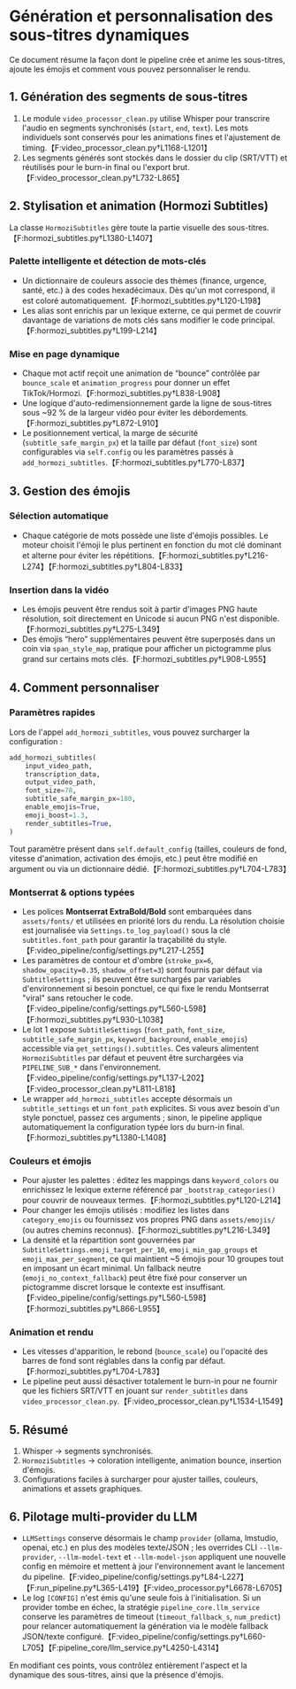 # Génération et personnalisation des sous-titres dynamiques

Ce document résume la façon dont le pipeline crée et anime les sous-titres, ajoute les émojis et comment vous pouvez personnaliser le rendu.

## 1. Génération des segments de sous-titres

1. Le module `video_processor_clean.py` utilise Whisper pour transcrire l'audio en segments synchronisés (`start`, `end`, `text`). Les mots individuels sont conservés pour les animations fines et l'ajustement de timing.【F:video_processor_clean.py†L1168-L1201】
2. Les segments générés sont stockés dans le dossier du clip (SRT/VTT) et réutilisés pour le burn-in final ou l'export brut.【F:video_processor_clean.py†L732-L865】

## 2. Stylisation et animation (Hormozi Subtitles)

La classe `HormoziSubtitles` gère toute la partie visuelle des sous-titres.【F:hormozi_subtitles.py†L1380-L1407】

### Palette intelligente et détection de mots-clés

* Un dictionnaire de couleurs associe des thèmes (finance, urgence, santé, etc.) à des codes hexadécimaux. Dès qu'un mot correspond, il est coloré automatiquement.【F:hormozi_subtitles.py†L120-L198】
* Les alias sont enrichis par un lexique externe, ce qui permet de couvrir davantage de variations de mots clés sans modifier le code principal.【F:hormozi_subtitles.py†L199-L214】

### Mise en page dynamique

* Chaque mot actif reçoit une animation de “bounce” contrôlée par `bounce_scale` et `animation_progress` pour donner un effet TikTok/Hormozi.【F:hormozi_subtitles.py†L838-L908】
* Une logique d'auto-redimensionnement garde la ligne de sous-titres sous ~92 % de la largeur vidéo pour éviter les débordements.【F:hormozi_subtitles.py†L872-L910】
* Le positionnement vertical, la marge de sécurité (`subtitle_safe_margin_px`) et la taille par défaut (`font_size`) sont configurables via `self.config` ou les paramètres passés à `add_hormozi_subtitles`.【F:hormozi_subtitles.py†L770-L837】

## 3. Gestion des émojis

### Sélection automatique

* Chaque catégorie de mots possède une liste d'émojis possibles. Le moteur choisit l'émoji le plus pertinent en fonction du mot clé dominant et alterne pour éviter les répétitions.【F:hormozi_subtitles.py†L216-L274】【F:hormozi_subtitles.py†L804-L833】

### Insertion dans la vidéo

* Les émojis peuvent être rendus soit à partir d'images PNG haute résolution, soit directement en Unicode si aucun PNG n'est disponible.【F:hormozi_subtitles.py†L275-L349】
* Des émojis “hero” supplémentaires peuvent être superposés dans un coin via `span_style_map`, pratique pour afficher un pictogramme plus grand sur certains mots clés.【F:hormozi_subtitles.py†L908-L955】

## 4. Comment personnaliser

### Paramètres rapides

Lors de l'appel `add_hormozi_subtitles`, vous pouvez surcharger la configuration :

```python
add_hormozi_subtitles(
    input_video_path,
    transcription_data,
    output_video_path,
    font_size=78,
    subtitle_safe_margin_px=180,
    enable_emojis=True,
    emoji_boost=1.3,
    render_subtitles=True,
)
```

Tout paramètre présent dans `self.default_config` (tailles, couleurs de fond, vitesse d'animation, activation des émojis, etc.) peut être modifié en argument ou via un dictionnaire dédié.【F:hormozi_subtitles.py†L704-L783】

### Montserrat & options typées

* Les polices **Montserrat ExtraBold/Bold** sont embarquées dans `assets/fonts/` et utilisées en priorité lors du rendu. La résolution choisie est journalisée via `Settings.to_log_payload()` sous la clé `subtitles.font_path` pour garantir la traçabilité du style.【F:video_pipeline/config/settings.py†L217-L255】
* Les paramètres de contour et d'ombre (`stroke_px=6`, `shadow_opacity=0.35`, `shadow_offset=3`) sont fournis par défaut via `SubtitleSettings` ; ils peuvent être surchargés par variables d'environnement si besoin ponctuel, ce qui fixe le rendu Montserrat "viral" sans retoucher le code.【F:video_pipeline/config/settings.py†L560-L598】【F:hormozi_subtitles.py†L930-L1038】
* Le lot 1 expose `SubtitleSettings` (`font_path`, `font_size`, `subtitle_safe_margin_px`, `keyword_background`, `enable_emojis`) accessible via `get_settings().subtitles`. Ces valeurs alimentent `HormoziSubtitles` par défaut et peuvent être surchargées via `PIPELINE_SUB_*` dans l'environnement.【F:video_pipeline/config/settings.py†L137-L202】【F:video_processor_clean.py†L811-L818】
* Le wrapper `add_hormozi_subtitles` accepte désormais un `subtitle_settings` et un `font_path` explicites. Si vous avez besoin d'un style ponctuel, passez ces arguments ; sinon, le pipeline applique automatiquement la configuration typée lors du burn-in final.【F:hormozi_subtitles.py†L1380-L1408】

### Couleurs et émojis

* Pour ajuster les palettes : éditez les mappings dans `keyword_colors` ou enrichissez le lexique externe référencé par `_bootstrap_categories()` pour couvrir de nouveaux termes.【F:hormozi_subtitles.py†L120-L214】
* Pour changer les émojis utilisés : modifiez les listes dans `category_emojis` ou fournissez vos propres PNG dans `assets/emojis/` (ou autres chemins reconnus).【F:hormozi_subtitles.py†L216-L349】
* La densité et la répartition sont gouvernées par `SubtitleSettings.emoji_target_per_10`, `emoji_min_gap_groups` et `emoji_max_per_segment`, ce qui maintient ~5 émojis pour 10 groupes tout en imposant un écart minimal. Un fallback neutre (`emoji_no_context_fallback`) peut être fixé pour conserver un pictogramme discret lorsque le contexte est insuffisant.【F:video_pipeline/config/settings.py†L560-L598】【F:hormozi_subtitles.py†L866-L955】

### Animation et rendu

* Les vitesses d'apparition, le rebond (`bounce_scale`) ou l'opacité des barres de fond sont réglables dans la config par défaut.【F:hormozi_subtitles.py†L704-L783】
* Le pipeline peut aussi désactiver totalement le burn-in pour ne fournir que les fichiers SRT/VTT en jouant sur `render_subtitles` dans `video_processor_clean.py`.【F:video_processor_clean.py†L1534-L1549】

## 5. Résumé

1. Whisper → segments synchronisés.
2. `HormoziSubtitles` → coloration intelligente, animation bounce, insertion d'émojis.
3. Configurations faciles à surcharger pour ajuster tailles, couleurs, animations et assets graphiques.

## 6. Pilotage multi-provider du LLM

* `LLMSettings` conserve désormais le champ `provider` (ollama, lmstudio, openai, etc.) en plus des modèles texte/JSON ; les overrides CLI `--llm-provider`, `--llm-model-text` et `--llm-model-json` appliquent une nouvelle config en mémoire et mettent à jour l'environnement avant le lancement du pipeline.【F:video_pipeline/config/settings.py†L84-L227】【F:run_pipeline.py†L365-L419】【F:video_processor.py†L6678-L6705】
* Le log `[CONFIG]` n'est émis qu'une seule fois à l'initialisation. Si un provider tombe en échec, la stratégie `pipeline_core.llm_service` conserve les paramètres de timeout (`timeout_fallback_s`, `num_predict`) pour relancer automatiquement la génération via le modèle fallback JSON/texte configuré.【F:video_pipeline/config/settings.py†L660-L705】【F:pipeline_core/llm_service.py†L4250-L4314】

En modifiant ces points, vous contrôlez entièrement l'aspect et la dynamique des sous-titres, ainsi que la présence d'émojis.
